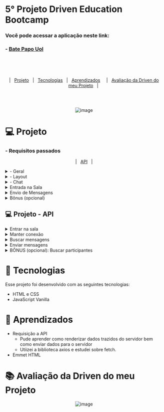 

# 5° Projeto Driven Education Bootcamp

### Você pode acessar a aplicação neste link:
  ### - <a href="https://filipetenedini.github.io/p5-Driven-batepapoUol/"> Bate Papo Uol </a>
<br><br><br>
<p align="center">
  |&nbsp;&nbsp;&nbsp<a href="#Projeto">Projeto</a>&nbsp;&nbsp;
  |&nbsp;&nbsp;&nbsp<a href="#Tecnologias">Tecnologias</a>&nbsp;&nbsp;
  |&nbsp;&nbsp;&nbsp<a href="#Aprendizados">Aprendizados</a>&nbsp;&nbsp;&nbsp;&nbsp;
  |&nbsp;&nbsp;&nbsp<a href="#avaliacao">Avaliação da Driven do meu Projeto</a>&nbsp;&nbsp;&nbsp;|&nbsp;
</p>
<br><br>

<div align="center">
	
![image](https://user-images.githubusercontent.com/105571583/214379174-b04b5645-f66b-465e-b10b-42aaedc0687b.png)
	
</div>

<h1 id="Projeto"> 💻 Projeto</h1>

<h3>- Requisitos passados </h3>
<p align="center">
  |&nbsp;&nbsp;&nbsp;<a href="#API">API</a>&nbsp;&nbsp;&nbsp;|
</p>
<details>
<summary>    
- Geral
</summary>

- [ ]  Não utilize nenhuma biblioteca para implementar este projeto (jquery, lodash, react, etc), nem outras linguagens que compilem para JavaScript (TypeScript, Clojure, ELM, etc), somente JavaScript puro.
- [ ]  Seu projeto deverá ser desenvolvido utilizando Git e GitHub, em um repositório público.
- [ ]  A cada requisito implementado faça um *commit* com uma mensagem descritiva do que você evoluiu.
  
 </details>
 
<details>
<summary>    
- Layout
</summary>

  - [ ]  Aplicar layout para mobile, seguindo o Figma. Não é necessário implementar uma versão para desktop.
 
 </details>
 
 <details>
<summary>    
- Chat
</summary>

- [ ]  Ao entrar na sala, este deve carregar as mensagens do servidor quando o usuário estiver logado e exibi-las conforme *layout* fornecido.
- [ ]  Existem três tipos de mensagem:
    - Mensagens de status (**Entrou** ou **Saiu** da sala): deve ter o fundo cinza;
    - Mensagens reservadas (**Reservadamente**): deve ter o fundo rosa;
    - Mensagens normais: devem ter o fundo branco.
- [ ]  A cada três segundos o site deve recarregar as mensagens do servidor para manter sempre atualizado.
- [ ]  O *chat* deverá ter rolagem automática por padrão, ou seja, sempre que novas mensagens forem adicionadas ao final do *chat* ele deve *scrollar* para o final.
- [ ]  As mensagens com **Reservadamente** só devem ser exibidas se o nome do destinatário ou remetente for igual ao nome do usuário que está usando o chat (ou senão ele poderia ver as mensagens reservadas para outras pessoas)
    - **⚠️ Atenção:** Fazer essa filtragem no *front-end* não é uma boa prática, o ideal seria o servidor não fornecer essas mensagens para outras pessoas. Entretanto, manteremos dessa forma por fins didáticos. Combinado?
</details>

<details>
<summary>
Entrada na Sala
</summary

- [ ]  Ao entrar no site, o usuário deverá ser perguntado com um `prompt` ****seu lindo nome.
- [ ]  Após inserção do nome, este deve ser enviado para o servidor pra cadastrar o usuário:
    - Caso o servidor responda com sucesso, o usuário poderá entrar na sala;
    - Caso o servidor responda com erro, deve-se pedir para o usuário digitar outro nome, pois este já está em uso;
- [ ]  Enquanto o usuário estiver na sala, a cada 5 segundos o site deve avisar ao servidor que o usuário ainda está presente, ou senão será considerado que "Saiu da sala".
 
 </details>
 
 <details>
 <summary>
Envio de Mensagens
 </summary>
 
- [ ]  Ao enviar uma mensagem, esta deve ser enviada para o servidor:
    - Caso o servidor responda com sucesso, você deve obter novamente as mensagens do servidor e atualizar o *chat;*
    - Caso o servidor responda com erro, significa que esse usuário não está mais na sala e a página deve ser atualizada (e com isso voltando pra etapa de pedir o nome).
- [ ]  Nesse envio, deve ser informado o remetente, o destinatário e se a mensagem é reservada ou não.
    - Escolher um destinatário e se a mensagem é reservada ou pública é um requisito bônus (ver abaixo). Logo, se você não implementar o bônus, sempre envie destinatário como Todos e a mensagem como pública.
 </details>  

<details>
<summary>    
Bônus (opcional)
</summary>

<details>
<summary>    
Envio com enter
</summary>

- [ ]  Faça com que, caso o usuário tecle Enter no campo de mensagem, ela seja enviada (ou seja, deve ter o mesmo comportamento caso o usuário clique no botão de envio).

 </details>

<details>
<summary>    
Tela de Entrada
</summary>

- [ ]  Em vez de um prompt, faça uma tela inicial.

</details>
  
 <details>
<summary>    
Participantes ativos
</summary>

- [ ]  Ao clicar no ícone superior direito de participantes, o menu lateral deve abrir por cima do chat conforme *layout*. Um fundo escuro semi-transparente deve ficar por cima do *chat*.
- [ ]  Ao clicar no fundo escuro, o menu lateral deve ser ocultado novamente.
- [ ]  O site deve obter a lista de participantes assim que entra no chat e deve atualizar a lista a cada dez segundos.
- [ ]  Ao clicar em uma pessoa ou em público/reservadamente, a opção clicada deve ser marcada com um *check* e as demais desmarcadas.
- [ ]  Além do check acima, ao trocar esses parâmetros também deve ser alterada a frase que informa o destinatário, que fica embaixo do input de mensagem.

</details>
  
</details>
  
 <h2 id="API"> 💻 Projeto - API </h2>

   <details>
<summary>    
Entrar na sala
</summary>

- Para entrar na sala, deve-se enviar ao servidor o nome do usuário. Para isso, envie uma requisição `POST` para a URL:
    
    ```jsx
    https://mock-api.driven.com.br/api/v6/uol/participants
    ```
    
- Enviando um objeto no formato:
    
    ```jsx
    {
      name: "João"
    }
    ```
    
- O servidor pode responder com status `400` se já houver um usuário online com esse nome. Se for o caso, a aplicação deve pedir um novo nome até que o servidor responda com status `200`.

</details>

<details>
<summary>    
Manter conexão
</summary>

- O servidor precisa saber que o usuário continua online. Se o usuário não envia nenhuma mensagem, como ele pode inferir se o usuário continua ou não na página?
- Para resolver isso, o servidor espera que seu sistema avise continuamente que o usuário permanece utilizando o chat. Para isso, o sistema deve enviar uma requisição `POST` para a URL:
    
    ```jsx
    https://mock-api.driven.com.br/api/v6/uol/status
    ```
    
- Enviando um objeto no formato enviando o nome do usuário que foi pedido ao entrar na página.
    
    ```jsx
    {
      name: "João"
    }
    ```
    
- Esta requisição deve ser feita a cada cinco segundos.

</details>
 <details>
<summary>    
Buscar mensagens
</summary>

- Para buscar mensagens do servidor, mande uma requisição `GET` para a URL:
    
    ```jsx
    https://mock-api.driven.com.br/api/v6/uol/messages
    ```
    
- A resposta será um array de objetos, como o seguinte:
    
```jsx
[
  {
    from: "João",
    to: "Todos",
    text: "entra na sala...",
    type: "status",
    time: "08:01:17"
  },
  {
    from: "João",
    to: "Todos",
    text: "Bom dia",
    type: "message",
    time: "08:02:50"
  },
]
```
    
- Nos objetos, o campo `type` identifica o tipo da mensagem. Existem os seguintes valores:
    - `status`: mensagem de estado, como entrou ou saiu da sala;
    - `message`: mensagem pública;
    - `private_message`: mensagem particular.

</details>
  
<details>
<summary>    
Enviar mensagens
</summary>
  
- Para enviar mensagens, você deve fazer uma requisição `POST` para a URL:
    
    ```jsx
    https://mock-api.driven.com.br/api/v6/uol/messages
    ```
  
- Nesta requisição, você deve enviar um objeto como o seguinte:
  
  ```jsx
  {
	from: "nome do usuário",
	to: "nome do destinatário (Todos se não for um específico)",
	text: "mensagem digitada",
	type: "message" // ou "private_message" para o bônus
  }
  
  ```
  
</details>    
<details>
<summary>    
BÔNUS (opcional): Buscar participantes
</summary>

- Para buscar a lista de participantes, envie uma requisição `GET` para a URL:

```jsx
https://mock-api.driven.com.br/api/v6/uol/participants
```
  
 - Esta requisição retornará um array de objetos no formato:
  
```jsx
[
  {
    name: "João"
},
  {
    name: "Maria"
  }
]
```
  
</details>
  </details>


<h1 id="Tecnologias">🚀 Tecnologias</h1>

Esse projeto foi desenvolvido com as seguintes tecnologias:

- HTML e CSS
- JavaScript Vanilla


<h1 id="Aprendizados">🧠 Aprendizados</h1>

- Requisição a API
	- Pude aprender como renderizar dados trazidos do servidor bem como enviar dados para o servidor
	- Utiizei a biblioteca axios e estudei sobre fetch.
- Emmet HTML


 <h1 id="avaliacao">📚 Avaliação da Driven do meu Projeto</h1>
  <div align="center">
  
 ![image](https://user-images.githubusercontent.com/105571583/215371346-af4d4d95-bf5b-48ba-bd56-bb6af2e572e7.png)
  
  </div>
